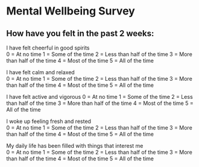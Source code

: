 # Mental Wellbeing Survey

## How have you felt in the past 2 weeks: 

I have felt cheerful in good spirits	
0 = At no time
1 = Some of the time
2 = Less than half of the time
3 = More than half of the time
4 = Most of the time
5 = All of the time

I have felt calm and relaxed	
0 = At no time
1 = Some of the time
2 = Less than half of the time
3 = More than half of the time
4 = Most of the time
5 = All of the time

I have felt active and vigorous	
0 = At no time
1 = Some of the time
2 = Less than half of the time
3 = More than half of the time
4 = Most of the time
5 = All of the time

I woke up feeling fresh and rested	
0 = At no time
1 = Some of the time
2 = Less than half of the time
3 = More than half of the time
4 = Most of the time
5 = All of the time

My daily life has been filled with things that interest me	
0 = At no time
1 = Some of the time
2 = Less than half of the time
3 = More than half of the time
4 = Most of the time
5 = All of the time
